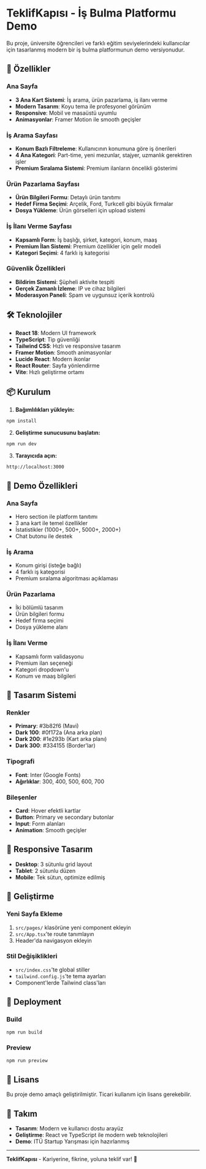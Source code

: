 # TeklifKapısı - İş Bulma Platformu Demo

Bu proje, üniversite öğrencileri ve farklı eğitim seviyelerindeki kullanıcılar için tasarlanmış modern bir iş bulma platformunun demo versiyonudur.

## 🚀 Özellikler

### Ana Sayfa
- **3 Ana Kart Sistemi**: İş arama, ürün pazarlama, iş ilanı verme
- **Modern Tasarım**: Koyu tema ile profesyonel görünüm
- **Responsive**: Mobil ve masaüstü uyumlu
- **Animasyonlar**: Framer Motion ile smooth geçişler

### İş Arama Sayfası
- **Konum Bazlı Filtreleme**: Kullanıcının konumuna göre iş önerileri
- **4 Ana Kategori**: Part-time, yeni mezunlar, stajyer, uzmanlık gerektiren işler
- **Premium Sıralama Sistemi**: Premium ilanların öncelikli gösterimi

### Ürün Pazarlama Sayfası
- **Ürün Bilgileri Formu**: Detaylı ürün tanıtımı
- **Hedef Firma Seçimi**: Arçelik, Ford, Turkcell gibi büyük firmalar
- **Dosya Yükleme**: Ürün görselleri için upload sistemi

### İş İlanı Verme Sayfası
- **Kapsamlı Form**: İş başlığı, şirket, kategori, konum, maaş
- **Premium İlan Sistemi**: Premium özellikler için gelir modeli
- **Kategori Seçimi**: 4 farklı iş kategorisi

### Güvenlik Özellikleri
- **Bildirim Sistemi**: Şüpheli aktivite tespiti
- **Gerçek Zamanlı İzleme**: IP ve cihaz bilgileri
- **Moderasyon Paneli**: Spam ve uygunsuz içerik kontrolü

## 🛠️ Teknolojiler

- **React 18**: Modern UI framework
- **TypeScript**: Tip güvenliği
- **Tailwind CSS**: Hızlı ve responsive tasarım
- **Framer Motion**: Smooth animasyonlar
- **Lucide React**: Modern ikonlar
- **React Router**: Sayfa yönlendirme
- **Vite**: Hızlı geliştirme ortamı

## 📦 Kurulum

1. **Bağımlılıkları yükleyin:**
```bash
npm install
```

2. **Geliştirme sunucusunu başlatın:**
```bash
npm run dev
```

3. **Tarayıcıda açın:**
```
http://localhost:3000
```

## 🎯 Demo Özellikleri

### Ana Sayfa
- Hero section ile platform tanıtımı
- 3 ana kart ile temel özellikler
- İstatistikler (1000+, 500+, 5000+, 2000+)
- Chat butonu ile destek

### İş Arama
- Konum girişi (isteğe bağlı)
- 4 farklı iş kategorisi
- Premium sıralama algoritması açıklaması

### Ürün Pazarlama
- İki bölümlü tasarım
- Ürün bilgileri formu
- Hedef firma seçimi
- Dosya yükleme alanı

### İş İlanı Verme
- Kapsamlı form validasyonu
- Premium ilan seçeneği
- Kategori dropdown'u
- Konum ve maaş bilgileri

## 🎨 Tasarım Sistemi

### Renkler
- **Primary**: #3b82f6 (Mavi)
- **Dark 100**: #0f172a (Ana arka plan)
- **Dark 200**: #1e293b (Kart arka planı)
- **Dark 300**: #334155 (Border'lar)

### Tipografi
- **Font**: Inter (Google Fonts)
- **Ağırlıklar**: 300, 400, 500, 600, 700

### Bileşenler
- **Card**: Hover efektli kartlar
- **Button**: Primary ve secondary butonlar
- **Input**: Form alanları
- **Animation**: Smooth geçişler

## 📱 Responsive Tasarım

- **Desktop**: 3 sütunlu grid layout
- **Tablet**: 2 sütunlu düzen
- **Mobile**: Tek sütun, optimize edilmiş

## 🔧 Geliştirme

### Yeni Sayfa Ekleme
1. `src/pages/` klasörüne yeni component ekleyin
2. `src/App.tsx`'te route tanımlayın
3. Header'da navigasyon ekleyin

### Stil Değişiklikleri
- `src/index.css`'te global stiller
- `tailwind.config.js`'te tema ayarları
- Component'lerde Tailwind class'ları

## 🚀 Deployment

### Build
```bash
npm run build
```

### Preview
```bash
npm run preview
```

## 📄 Lisans

Bu proje demo amaçlı geliştirilmiştir. Ticari kullanım için lisans gerekebilir.

## 👥 Takım

- **Tasarım**: Modern ve kullanıcı dostu arayüz
- **Geliştirme**: React ve TypeScript ile modern web teknolojileri
- **Demo**: ITÜ Startup Yarışması için hazırlanmış

---

**TeklifKapısı** - Kariyerine, fikrine, yoluna teklif var! 🚀 